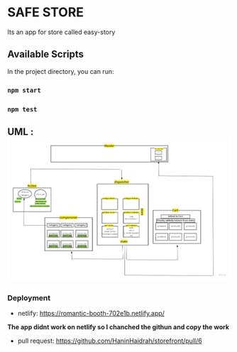 # SAFE STORE

Its an app for store called easy-story
## Available Scripts

In the project directory, you can run:

### `npm start`


### `npm test`


## UML : ![img](uml.jpg)


### Deployment
- netlify:  https://romantic-booth-702e1b.netlify.app/

 **The app didnt work on netlify so I chanched the githun and copy the work**
- pull request: https://github.com/HaninHaidrah/storefront/pull/6 



